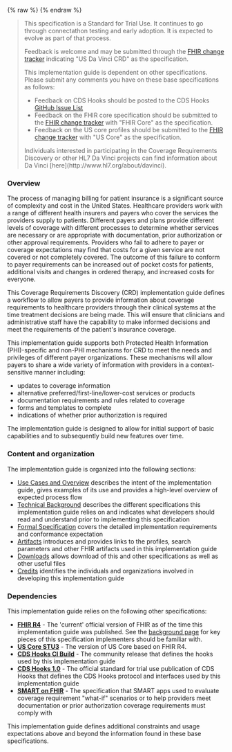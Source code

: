 {% raw %}
{% endraw %}
<blockquote class="stu-note">
<p>
This specification is a Standard for Trial Use.  It continues to go through connectathon testing and early adoption.  It is expected to evolve as part of that process.
</p>
<p>
Feedback is welcome and may be submitted through the <a href="http://hl7.org/fhir-issues">FHIR change tracker</a> indicating "US Da Vinci CRD" as the specification.
</p>
<p>
This implementation guide is dependent on other specifications.  Please submit any comments you have on these base specifications as follows:
</p>
<ul>
  <li>Feedback on CDS Hooks should be posted to the CDS Hooks <a href="https://github.com/cds-hooks/docs/issues">GitHub Issue List</a></li>
  <li>Feedback on the FHIR core specification should be submitted to the <a href="http://hl7.org/fhir-issues">FHIR change tracker</a> with "FHIR Core" as the specification.</li>
  <li>Feedback on the US core profiles should be submitted to the <a href="http://hl7.org/fhir-issues">FHIR change tracker</a> with "US Core" as the specification.</li>
</ul>
<p>
Individuals interested in participating in the Coverage Requirements Discovery or  other HL7 Da Vinci projects can find information about Da Vinci [here](http://www.hl7.org/about/davinci).
</p>
</blockquote>


### Overview
The process of managing billing for patient insurance is a significant source of complexity and cost in the United States.  Healthcare providers work with a range of different health insurers and payers who cover the services the providers supply to patients.  Different payers and plans provide different levels of coverage with different processes to determine whether services are necessary or are appropriate with documentation, prior authorization or other approval requirements.  Providers who fail to adhere to payer or coverage expectations may find that costs for a given service are not covered or not completely covered.  The outcome of this failure to conform to payer requirements can be increased out of pocket costs for patients, additional visits and changes in ordered therapy, and increased costs for everyone.

This Coverage Requirements Discovery (CRD) implementation guide defines a workflow to allow payers to provide information about coverage requirements to healthcare providers through their clinical systems at the time treatment decisions are being made.  This will ensure that clinicians and administrative staff have the capability to make informed decisions and meet the requirements of the patient's insurance coverage.

This implementation guide supports both Protected Health Information (PHI)-specific and non-PHI mechanisms for CRD to meet the needs and privileges of different payer organizations.  These mechanisms will allow payers to share a wide variety of information with providers in a context-sensitive manner including:

* updates to coverage information
* alternative preferred/first-line/lower-cost services or products
* documentation requirements and rules related to coverage
* forms and templates to complete
* indications of whether prior authorization is required

The implementation guide is designed to allow for initial support of basic capabilities and to subsequently build new features over time.


### Content and organization
The implementation guide is organized into the following sections:

* [Use Cases and Overview](usecases.html) describes the intent of the implementation guide, gives examples of its use and provides a high-level overview of expected process flow
* [Technical Background](background.html) describes the different specifications this implementation guide relies on and indicates what developers should read and understand prior to implementing this specification
* [Formal Specification](hooks.html) covers the detailed implementation requirements and conformance expectation
* [Artifacts](allartifacts.html) introduces and provides links to the profiles, search parameters and other FHIR artifacts used in this implementation guide
* [Downloads](downloads.html) allows download of this and other specifications as well as other useful files
* [Credits](credits.html) identifies the individuals and organizations involved in developing this implementation guide

### Dependencies
This implementation guide relies on the following other specifications:
* **[FHIR R4]({{site.data.fhir.path}})** - The 'current' official version of FHIR as of the time this implementation guide was published.  See the [background page](background.html#fhir) for key pieces of this specification implementers should be familiar with.
* **[US Core STU3](http://hl7.org/fhir/us/core/STU3)** - The version of US Core based on FHIR R4.
* **[CDS Hooks CI Build](https://cds-hooks.org/specification/current/)** - The community release that defines the hooks used by this implementation guide
* **[CDS Hooks 1.0](https://cds-hooks.hl7.org/1.0)** - The official standard for trial use publication of CDS Hooks that defines the CDS Hooks protocol and interfaces used by this implementation guide
* **[SMART on FHIR](http://hl7.org/fhir/smart-app-launch)** - The specification that SMART apps used to evaluate coverage requirement "what-if" scenarios or to help providers meet documentation or prior authorization coverage requirements must comply with

This implementation guide defines additional constraints and usage expectations above and beyond the information found in these base specifications.
